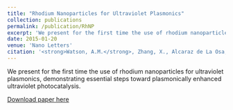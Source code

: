 ```yaml
---
title: "Rhodium Nanoparticles for Ultraviolet Plasmonics"
collection: publications
permalink: /publication/RhNP
excerpt: 'We present for the first time the use of rhodium nanoparticles for ultraviolet plasmonics, demonstrating essential steps toward plasmonically enhanced ultraviolet photocatalysis.'
date: 2015-01-20
venue: 'Nano Letters'
citation: '<strong>Watson, A.M.</strong>, Zhang, X., Alcaraz de La Osa, R., Sanz, J.M., González, F., Moreno, F., Finkelstein, G., Liu, J., Everitt, H.O. (2015). "Rhodium nanoparticles for ultraviolet plasmonics." Nano Lett. 15(2), pp.1095-1100.'
---
```

We present for the first time the use of rhodium nanoparticles for ultraviolet plasmonics, demonstrating essential steps toward plasmonically enhanced ultraviolet photocatalysis.

[Download paper here](https://pubs.acs.org/doi/abs/10.1021/nl5040623)
